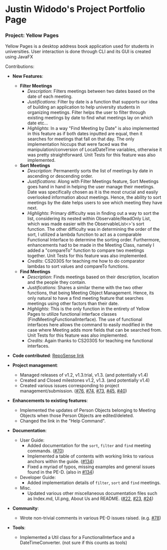 # Justin Widodo's Project Portfolio Page

### Project: Yellow Pages
Yellow Pages is a desktop address book application used for students in universities. User interaction is done through CLI and its GUI is created using JavaFX

Contributions:
- **New Features**:
  - **Filter Meetings**
    - *Description*: Filters meetings between two dates based on the date of each meeting.
    - *Justifications*: Filter by date is a function that supports our idea of building an application to help university students in organizing meetings. 
    Filter helps the user to filter through existing meetings by date to find what meetings lay on which date etc... 
    - *Highlights*: In a way "Find Meeting by Date" is also implemented in this feature as if both dates inputted are equal, then it searches for meetings that fall on that day.
    The only implementation hiccups that were faced was the manipulation/conversion of LocalDateTime variables, otherwise it was pretty straightforward.
    Unit Tests for this feature was also implemented.
  - **Sort Meetings**
    - *Description*: Permanently sorts the list of meetings by date in ascending or descending order.
    - *Justifications*: Along with Filter Meetings feature, Sort Meetings goes hand in hand in helping the user manage their meetings. 
    Date was specifically chosen as it is the most crucial and easily overlooked information about meetings. 
    Hence, the ability to sort meetings by the date helps users to see which meeting they have next.   
    - *Highlights*: Primary difficulty was in finding out a way to sort the list, considering its nested within Observable/ReadOnly List, which was made easier with the ObservableList<>'s sort function. 
    The other difficulty was in determining the order of the sort, I utilized a lambda function to act as a comparable Functional Interface to determine the sorting order.
    Furthermore, enhancements had to be made in the Meeting Class, namely I added a "compareTo" function to compare two meetings together. Unit Tests for this feature was also implemented.
    - *Credits*: CS2030S for teaching me how to do comparator lambdas to sort values and compareTo functions.
  - **Find Meetings**
    - *Description*: Finds meetings based on their description, location and the people they contain.
    - *Justifications*: Shares a similar theme with the two other functions, that being Meeting Object Management. 
    Hence, its only natural to have a find meeting feature that searches meetings using other factors than their date. 
    - *Highlights*: This is the only function in the entirety of Yellow Pages to utilize functional interface classes (FindMeetingFunctionalInterface). 
    The use of functional interfaces here allows the command to easily modified in the case where Meeting adds more fields that can be searched from. Unit Tests for this feature was also implemented.
    - *Credits*: Again thanks to CS2030S for teaching me functional interfaces.

- **Code contributed**: [RepoSense link](https://nus-cs2103-ay2223s1.github.io/tp-dashboard/?search=genfusion122&breakdown=true&sort=groupTitle&sortWithin=title&since=2022-09-16&timeframe=commit&mergegroup=&groupSelect=groupByRepos&checkedFileTypes=docs~functional-code~test-code~other)

- **Project management**: 
  - Managed releases of v1.2, v1.3.trial, v1.3. (and potentially v1.4)
  - Created and Closed milestones v1.2, v1.3. (and potentially v1.4)
  - Created various issues corresponding to project management/submission. 
  ([\#76](https://github.com/AY2223S1-CS2103-F13-3/tp/issues/76), 
  [\#74](https://github.com/AY2223S1-CS2103-F13-3/tp/issues/74), 
  [\#73](https://github.com/AY2223S1-CS2103-F13-3/tp/issues/73), 
  [\#45](https://github.com/AY2223S1-CS2103-F13-3/tp/issues/45),
  [\#40](https://github.com/AY2223S1-CS2103-F13-3/tp/issues/40))

- **Enhancements to existing features**: 
  - Implemented the updates of Person Objects belonging to Meeting Objects when those Person Objects are edited/deleted.
  - Changed the link in the "Help Command".

- **Documentation**:
    - User Guide: 
      - Added documentation for the `sort`, `filter` and `find` meeting commands. ([\#70](https://github.com/AY2223S1-CS2103-F13-3/tp/pull/70))
      - Implemented a table of contents with working links to various anchors within the guide. ([\#134](https://github.com/AY2223S1-CS2103-F13-3/tp/pull/134))
      - Fixed a myriad of typos, missing examples and general issues found in the PE-D. (also in [\#134](https://github.com/AY2223S1-CS2103-F13-3/tp/pull/134))
    - Developer Guide: 
      - Added implementation details of `filter`, `sort` and `find` meetings. 
    - Misc.
      - Updated various other miscellaneous documentation files such as Index.md, UI.png, About Us and README. 
	  ([\#22](https://github.com/AY2223S1-CS2103-F13-3/tp/issues/22),
	  [\#23](https://github.com/AY2223S1-CS2103-F13-3/tp/issues/23),
	  [\#24](https://github.com/AY2223S1-CS2103-F13-3/tp/issues/24))

- **Community**:
  - Wrote non-trivial comments in various PE-D issues raised. (e.g. [\#78](https://github.com/AY2223S1-CS2103-F13-3/tp/issues/78)) 

- **Tools**: 
  - Implemented a Util class for a FunctionalInterface and a DateTimeConverter. (not sure if this counts as tools)
